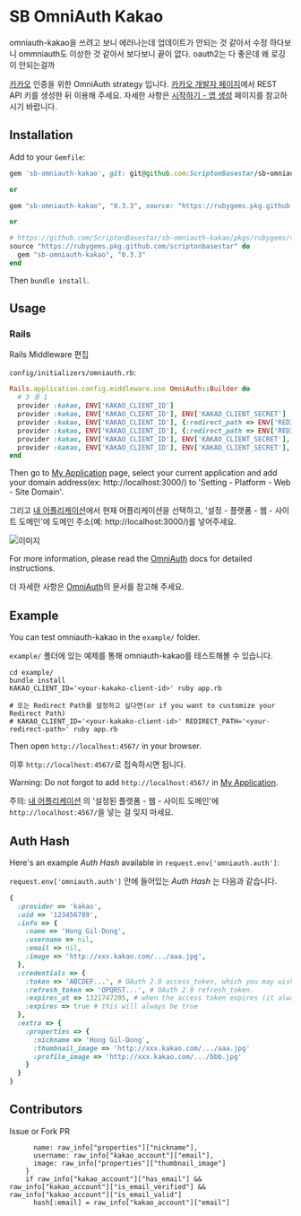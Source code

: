 # SB OmniAuth Kakao

omniauth-kakao을 쓰려고 보니 에러나는데 업데이트가 안되는 것 같아서 수정
하다보니 ommniauth도 이상한 것 같아서 보다보니 끝이 없다.
oauth2는 다 좋은데 왜 로깅이 안되는걸까

[카카오](http://www.kakao.com/) 인증을 위한 OmniAuth strategy 입니다. [카카오 개발자 페이지](http://developers.kakao.com)에서 REST API 키를 생성한 뒤 이용해 주세요. 자세한 사항은 [시작하기 - 앱 생성](https://developers.kakao.com/docs/restapi#시작하기-앱-생성) 페이지를 참고하시기 바랍니다.

## Installation

Add to your `Gemfile`:
```ruby
gem 'sb-omniauth-kakao', git: git@github.com:ScriptonBasestar/sb-omniauth-kakao.git

or

gem "sb-omniauth-kakao", "0.3.3", source: "https://rubygems.pkg.github.com/scriptonbasestar"

or

# https://github.com/ScriptonBasestar/sb-omniauth-kakao/pkgs/rubygems/sb-omniauth-kakao
source "https://rubygems.pkg.github.com/scriptonbasestar" do
  gem "sb-omniauth-kakao", "0.3.3"
end
```

Then `bundle install`.

## Usage

### Rails

Rails Middleware 편집

`config/initializers/omniauth.rb`:
```ruby
Rails.application.config.middleware.use OmniAuth::Builder do
  # 3 중 1
  provider :kakao, ENV['KAKAO_CLIENT_ID']
  provider :kakao, ENV['KAKAO_CLIENT_ID'], ENV['KAKAO_CLIENT_SECRET']
  provider :kakao, ENV['KAKAO_CLIENT_ID'], {:redirect_path => ENV['REDIRECT_PATH']}
  provider :kakao, ENV['KAKAO_CLIENT_ID'], {:redirect_path => ENV['REDIRECT_PATH']}
  provider :kakao, ENV['KAKAO_CLIENT_ID'], ENV['KAKAO_CLIENT_SECRET'], {redirect_url: ENV['REDIRECT_URL'], scope: ENV['KAKAO_SCOPE']}
  provider :kakao, ENV['KAKAO_CLIENT_ID'], ENV['KAKAO_CLIENT_SECRET'], {redirect_url: ENV['REDIRECT_URL'], scope: 'profile_nickname,profile_image,account_email'}
end
```

Then go to [My Application](https://developers.kakao.com/apps) page, select your current application and add your domain address(ex: http://localhost:3000/) to  'Setting - Platform - Web - Site Domain'.

그리고 [내 어플리케이션](https://developers.kakao.com/apps)에서 현재 어플리케이션을 선택하고, '설정 - 플랫폼 - 웹 - 사이트 도메인'에  도메인 주소(예: http://localhost:3000/)를 넣어주세요.

![이미지](https://developers.kakao.com/assets/images/dashboard/dev_011.png)

For more information, please read the [OmniAuth](https://github.com/intridea/omniauth) docs for detailed instructions.

더 자세한 사항은 [OmniAuth](https://github.com/intridea/omniauth)의 문서를 참고해 주세요.

## Example

You can test omniauth-kakao in the `example/` folder.

`example/` 폴더에 있는 예제를 통해 omniauth-kakao를 테스트해볼 수 있습니다.

```
cd example/
bundle install
KAKAO_CLIENT_ID='<your-kakako-client-id>' ruby app.rb

# 또는 Redirect Path를 설정하고 싶다면(or if you want to customize your Redirect Path)
# KAKAO_CLIENT_ID='<your-kakako-client-id>' REDIRECT_PATH='<your-redirect-path>' ruby app.rb
```

Then open `http://localhost:4567/` in your browser.

이후 `http://localhost:4567/`로 접속하시면 됩니다.

Warning: Do not forgot to add `http://localhost:4567/` in [My Application](https://developers.kakao.com/apps).

주의: [내 어플리케이션](https://developers.kakao.com/apps) 의 '설정된 플랫폼 - 웹 - 사이트 도메인'에 `http://localhost:4567/`을 넣는 걸 잊지 마세요.

## Auth Hash

Here's an example *Auth Hash* available in `request.env['omniauth.auth']`:

`request.env['omniauth.auth']` 안에 들어있는 *Auth Hash* 는 다음과 같습니다.

```ruby
{
  :provider => 'kakao',
  :uid => '123456789',
  :info => {
    :name => 'Hong Gil-Dong',
    :username => nil,
    :email => nil,
    :image => 'http://xxx.kakao.com/.../aaa.jpg',
  },
  :credentials => {
    :token => 'ABCDEF...', # OAuth 2.0 access_token, which you may wish to store.
    :refresh_token => 'OPQRST...', # OAuth 2.0 refresh_token.
    :expires_at => 1321747205, # when the access token expires (it always will)
    :expires => true # this will always be true
  },
  :extra => {
    :properties => {
      :nickname => 'Hong Gil-Dong',
      :thumbnail_image => 'http://xxx.kakao.com/.../aaa.jpg'
      :profile_image => 'http://xxx.kakao.com/.../bbb.jpg'
    }
  }
}
```

## Contributors
Issue or Fork PR

          name: raw_info["properties"]["nickname"],
          username: raw_info["kakao_account"]["email"],
          image: raw_info["properties"]["thumbnail_image"]
        }
        if raw_info["kakao_account"]["has_email"] && raw_info["kakao_account"]["is_email_verified"] && raw_info["kakao_account"]["is_email_valid"]
          hash[:email] = raw_info["kakao_account"]["email"]